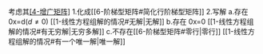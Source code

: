 考虑其[[4-增广矩阵]](A|b)
1.化成[[6-阶梯型矩阵#简化行阶梯型矩阵]]
2.写解
a.存在 0x=d($d \neq 0$)  [[1-线性方程组解的情况#无解|无解]]
b.存在 0x=0 [[1-线性方程组解的情况#有无穷解|无穷多解]]
c.不存在[[6-阶梯型矩阵#零行|零行]] [[1-线性方程组解的情况#有一个唯一解|唯一解]]